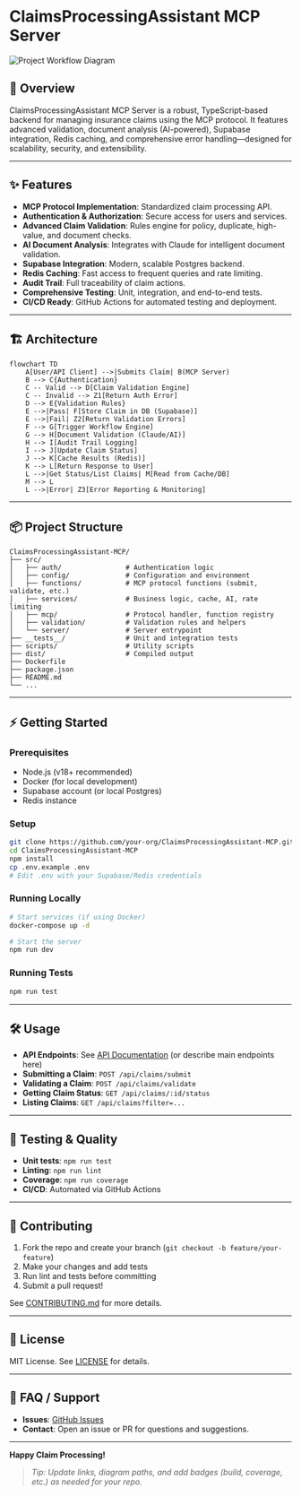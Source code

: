 # ClaimsProcessingAssistant MCP Server

![Project Workflow Diagram](https://www.mermaidchart.com/raw/65626e98-53d4-4eef-a216-e192583e3ca3?theme=light&version=v0.1&format=svg)

## 🚀 Overview

ClaimsProcessingAssistant MCP Server is a robust, TypeScript-based backend for managing insurance claims using the MCP protocol. It features advanced validation, document analysis (AI-powered), Supabase integration, Redis caching, and comprehensive error handling—designed for scalability, security, and extensibility.

---

## ✨ Features

- **MCP Protocol Implementation**: Standardized claim processing API.
- **Authentication & Authorization**: Secure access for users and services.
- **Advanced Claim Validation**: Rules engine for policy, duplicate, high-value, and document checks.
- **AI Document Analysis**: Integrates with Claude for intelligent document validation.
- **Supabase Integration**: Modern, scalable Postgres backend.
- **Redis Caching**: Fast access to frequent queries and rate limiting.
- **Audit Trail**: Full traceability of claim actions.
- **Comprehensive Testing**: Unit, integration, and end-to-end tests.
- **CI/CD Ready**: GitHub Actions for automated testing and deployment.

---

## 🏗️ Architecture

```mermaid
flowchart TD
    A[User/API Client] -->|Submits Claim| B(MCP Server)
    B --> C{Authentication}
    C -- Valid --> D[Claim Validation Engine]
    C -- Invalid --> Z1[Return Auth Error]
    D --> E{Validation Rules}
    E -->|Pass| F[Store Claim in DB (Supabase)]
    E -->|Fail| Z2[Return Validation Errors]
    F --> G[Trigger Workflow Engine]
    G --> H[Document Validation (Claude/AI)]
    H --> I[Audit Trail Logging]
    I --> J[Update Claim Status]
    J --> K[Cache Results (Redis)]
    K --> L[Return Response to User]
    L -->|Get Status/List Claims| M[Read from Cache/DB]
    M --> L
    L -->|Error| Z3[Error Reporting & Monitoring]
```

---

## 📦 Project Structure

```
ClaimsProcessingAssistant-MCP/
├── src/
│   ├── auth/                # Authentication logic
│   ├── config/              # Configuration and environment
│   ├── functions/           # MCP protocol functions (submit, validate, etc.)
│   ├── services/            # Business logic, cache, AI, rate limiting
│   ├── mcp/                 # Protocol handler, function registry
│   ├── validation/          # Validation rules and helpers
│   └── server/              # Server entrypoint
├── __tests__/               # Unit and integration tests
├── scripts/                 # Utility scripts
├── dist/                    # Compiled output
├── Dockerfile
├── package.json
├── README.md
└── ...
```

---

## ⚡ Getting Started

### Prerequisites

- Node.js (v18+ recommended)
- Docker (for local development)
- Supabase account (or local Postgres)
- Redis instance

### Setup

```bash
git clone https://github.com/your-org/ClaimsProcessingAssistant-MCP.git
cd ClaimsProcessingAssistant-MCP
npm install
cp .env.example .env
# Edit .env with your Supabase/Redis credentials
```

### Running Locally

```bash
# Start services (if using Docker)
docker-compose up -d

# Start the server
npm run dev
```

### Running Tests

```bash
npm run test
```

---

## 🛠️ Usage

- **API Endpoints**: See [API Documentation](./docs/API.md) (or describe main endpoints here)
- **Submitting a Claim**: `POST /api/claims/submit`
- **Validating a Claim**: `POST /api/claims/validate`
- **Getting Claim Status**: `GET /api/claims/:id/status`
- **Listing Claims**: `GET /api/claims?filter=...`

---

## 🧪 Testing & Quality

- **Unit tests**: `npm run test`
- **Linting**: `npm run lint`
- **Coverage**: `npm run coverage`
- **CI/CD**: Automated via GitHub Actions

---

## 🤝 Contributing

1. Fork the repo and create your branch (`git checkout -b feature/your-feature`)
2. Make your changes and add tests
3. Run lint and tests before committing
4. Submit a pull request!

See [CONTRIBUTING.md](./CONTRIBUTING.md) for more details.

---

## 📝 License

MIT License. See [LICENSE](./LICENSE) for details.

---

## 🙋 FAQ / Support

- **Issues**: [GitHub Issues](https://github.com/your-org/ClaimsProcessingAssistant-MCP/issues)
- **Contact**: Open an issue or PR for questions and suggestions.

---

**Happy Claim Processing!**

> _Tip: Update links, diagram paths, and add badges (build, coverage, etc.) as needed for your repo._
